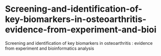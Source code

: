 # Screening-and-identification-of-key-biomarkers-in-osteoarthritis-evidence-from-experiment-and-bioi
Screening and identification of key biomarkers in osteoarthritis : evidence from experiment and bioinformatics analysis
